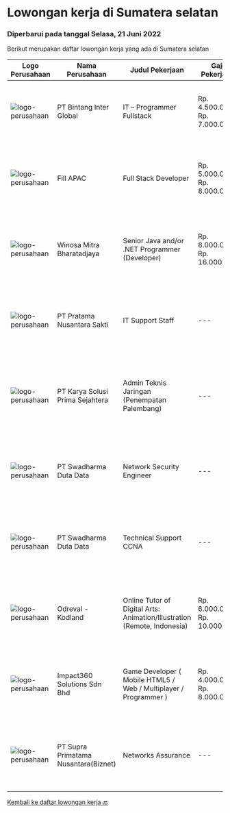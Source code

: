 
  # Lowongan kerja di Sumatera selatan

  ### Diperbarui pada tanggal Selasa, 21 Juni 2022

  Berikut merupakan daftar lowongan kerja yang ada di Sumatera selatan

  |Logo Perusahaan | Nama Perusahaan | Judul Pekerjaan | Gaji Pekerjaan | Lokasi | Deskripsi | Tanggal diunggah | Pranala |
  | -------------- | --------------- | --------------- | --------- | --------- | -------------- | ------- | ----------- |
  |![logo-perusahaan](https://image-service-cdn.seek.com.au/a4c68f0454360a38e1ac78505069a7ca67d5a359/ee4dce1061f3f616224767ad58cb2fc751b8d2dc)|PT Bintang Inter Global|IT – Programmer Fullstack|Rp. 4.500.000-Rp. 7.000.000|Sumatera Selatan|Open Recruitment for our Group Company / Sister Company Programmer Fullstack | Full time Position (2 Orang) (Senior &amp; Junior) Palembang Area...|Jumat, 17 Juni 2022|https://www.jobstreet.co.id/id/job/it-programmer-fullstack-3904093?token=0~407720fc-b1e3-42a6-9ade-bad84fba8eca&sectionRank=1&jobId=jobstreet-id-job-3904093|
|![logo-perusahaan](https://image-service-cdn.seek.com.au/c629647e41bf2ff3464b59fe02b2b076721a5b94/ee4dce1061f3f616224767ad58cb2fc751b8d2dc)|Fill APAC|Full Stack Developer|Rp. 5.000.000-Rp. 8.000.000|Jakarta Raya|In this role, you will be part of a team to design, develop web/mobile application.Benefits : International networking (experience working with...|Kamis, 16 Juni 2022|https://www.jobstreet.co.id/id/job/full-stack-developer-9628115/origin/sg?token=0~407720fc-b1e3-42a6-9ade-bad84fba8eca&sectionRank=2&jobId=jobstreet-sg-job-9628115|
|![logo-perusahaan](https://image-service-cdn.seek.com.au/cd823704551af28e73a2059691a6e200c86b8a5f/ee4dce1061f3f616224767ad58cb2fc751b8d2dc)|Winosa Mitra Bharatadjaya|Senior Java and/or .NET Programmer (Developer)|Rp. 8.000.000-Rp. 16.000.000|Banten|Winosa Mitra is a young and fast growing Business consultancy and software development company. We are expanding and are looking for an ambitious Java...|Kamis, 16 Juni 2022|https://www.jobstreet.co.id/id/job/senior-java-and-or-.net-programmer-developer-3923461?token=0~407720fc-b1e3-42a6-9ade-bad84fba8eca&sectionRank=3&jobId=jobstreet-id-job-3923461|
|![logo-perusahaan](https://image-service-cdn.seek.com.au/6582d1ac3b6b6a50f76f158676d7170e0bd18f87/ee4dce1061f3f616224767ad58cb2fc751b8d2dc)|PT Pratama Nusantara Sakti|IT Support Staff|---|Sumatera Selatan|Pendidikan SMK/D3 jurusan ilmu Komputer Berpengalaman sebagai IT Support minimal 1 tahun Mampu melakukan troubleshooting &amp; helpdeks Memahami...|Jumat, 10 Juni 2022|https://www.jobstreet.co.id/id/job/it-support-staff-3914779?token=0~407720fc-b1e3-42a6-9ade-bad84fba8eca&sectionRank=4&jobId=jobstreet-id-job-3914779|
|![logo-perusahaan](https://image-service-cdn.seek.com.au/bb0f2c313297f2db3d497466b95d7da85644edc0/ee4dce1061f3f616224767ad58cb2fc751b8d2dc)|PT Karya Solusi Prima Sejahtera|Admin Teknis Jaringan (Penempatan Palembang)|---|Palembang|KUALIFIKASI: Lulusan D3/S1 Teknik Telekomunikasi/Teknik Informatika/Sistem Informasi Mampu mengoperasikan Ms Excel, Word, PowerPoint  Menguasi...|Kamis, 09 Juni 2022|https://www.jobstreet.co.id/id/job/admin-teknis-jaringan-penempatan-palembang-3914351?token=0~407720fc-b1e3-42a6-9ade-bad84fba8eca&sectionRank=5&jobId=jobstreet-id-job-3914351|
|![logo-perusahaan](https://image-service-cdn.seek.com.au/e55e3708620a7ff5e7da329d1725ee01ed113417/ee4dce1061f3f616224767ad58cb2fc751b8d2dc)|PT Swadharma Duta Data|Network Security Engineer|---|Jakarta Raya|S1 Teknik (Komputer/Informatika). Waktu kerja Shift (sesuai dengan jadwal yang ditentukan) Bersedia ditempatkan di Jakarta dan luar kota (Palembang)...|Rabu, 08 Juni 2022|https://www.jobstreet.co.id/id/job/network-security-engineer-3894137?token=0~407720fc-b1e3-42a6-9ade-bad84fba8eca&sectionRank=6&jobId=jobstreet-id-job-3894137|
|![logo-perusahaan](https://image-service-cdn.seek.com.au/d44e24ea8df7f01da15345a414795777e59f4e7a/ee4dce1061f3f616224767ad58cb2fc751b8d2dc)|PT Swadharma Duta Data|Technical Support CCNA|---|Jakarta Raya|Kualifikasi : D3- S1 bidang Teknik Informatika, Ilmu Komputer Usia 20 - 30 tahun Pengalaman di bidang IT Network 1 - 2 Tahun Menguasai bidang IT...|Senin, 06 Juni 2022|https://www.jobstreet.co.id/id/job/technical-support-ccna-3907675?token=0~407720fc-b1e3-42a6-9ade-bad84fba8eca&sectionRank=7&jobId=jobstreet-id-job-3907675|
|![logo-perusahaan](https://image-service-cdn.seek.com.au/4f8967a481e79165e4bd3645db3156706ef190b8/ee4dce1061f3f616224767ad58cb2fc751b8d2dc)|Odreval - Kodland|Online Tutor of Digital Arts: Animation/Illustration (Remote, Indonesia)|Rp. 6.000.000-Rp. 10.000.000|Jakarta Raya|Silakan lengkapi Google form ini sebelum mendaftar untuk memberi kami informasi lebih lanjut tentang diri Anda (pastikan nama Anda tertulis persis...|Senin, 06 Juni 2022|https://www.jobstreet.co.id/id/job/online-tutor-of-digital-arts%3A-animation-illustration-remote-indonesia-4976810/origin/my?token=0~407720fc-b1e3-42a6-9ade-bad84fba8eca&sectionRank=8&jobId=jobstreet-my-job-4976810|
|![logo-perusahaan](https://image-service-cdn.seek.com.au/f3e505b4d9da682a6f4f311bd59ccfe97c6d80cd/ee4dce1061f3f616224767ad58cb2fc751b8d2dc)|Impact360 Solutions Sdn Bhd|Game Developer ( Mobile HTML5 / Web / Multiplayer / Programmer )|Rp. 4.000.000-Rp. 8.000.000|Aceh|We are hiring remote HTML5 game developers from all parts of Indonesia. If you have real experience building HTML5 games or applications, you're...|Kamis, 02 Juni 2022|https://www.jobstreet.co.id/id/job/game-developer-mobile-html5-web-multiplayer-programmer-4973495/origin/my?token=0~407720fc-b1e3-42a6-9ade-bad84fba8eca&sectionRank=9&jobId=jobstreet-my-job-4973495|
|![logo-perusahaan](https://image-service-cdn.seek.com.au/1033d36f751f076cfdd637ed0acbcbf8508866ec/ee4dce1061f3f616224767ad58cb2fc751b8d2dc)|PT Supra Primatama Nusantara(Biznet)|Networks Assurance|---|Jakarta Raya|Tanggung Jawab:  Melakukan Audit &amp; Commissioning jaringan Fiber Optic (FTTx GPON, and Metro Ethernet) Memastikan pembangunan jaringan fiber optik...|Senin, 23 Mei 2022|https://www.jobstreet.co.id/id/job/networks-assurance-3893018?token=0~407720fc-b1e3-42a6-9ade-bad84fba8eca&sectionRank=10&jobId=jobstreet-id-job-3893018|


  [Kembali ke daftar lowongan kerja 🔙](../README.md#daftar-lowongan-kerja)
  